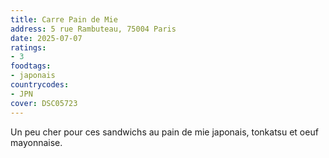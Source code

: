 ```yaml
---
title: Carre Pain de Mie
address: 5 rue Rambuteau, 75004 Paris
date: 2025-07-07
ratings:
- 3
foodtags:
- japonais
countrycodes:
- JPN
cover: DSC05723
---
```


Un peu cher pour ces sandwichs au pain de mie japonais, tonkatsu et oeuf mayonnaise.